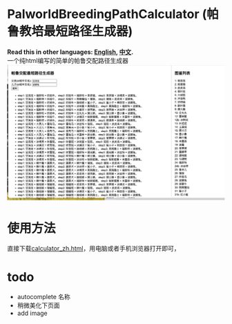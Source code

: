 # PalworldBreedingPathCalculator (帕鲁教培最短路径生成器)
**Read this in other languages: [English](README.md), [中文](README.zh.md).**
<br >
一个纯html编写的简单的帕鲁交配路径生成器
![image](https://github.com/arceus-jia/PalworldBreedingPathCalculator/blob/main/zh.png)

# 使用方法
直接下载[calculator_zh.html](https://github.com/arceus-jia/PalworldBreedingPathCalculator/blob/main/calculator_zh.html)，用电脑或者手机浏览器打开即可，

# todo
- autocomplete 名称
- 稍微美化下页面
- add image
